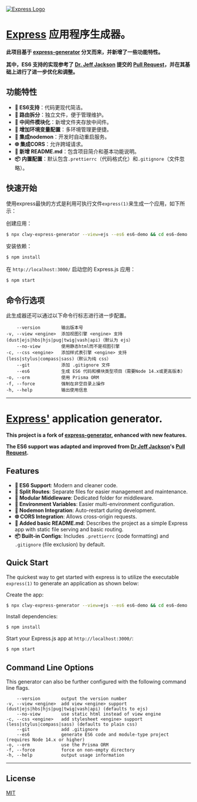 [![Express Logo](https://i.cloudup.com/zfY6lL7eFa-3000x3000.png)](http://expressjs.com/)

# [Express](https://www.npmjs.com/package/express) 应用程序生成器。

**此项目基于 [express-generator](https://github.com/expressjs/generator) 分叉而来，并新增了一些功能特性。**

**其中，ES6 支持的实现参考了 [Dr. Jeff Jackson](https://github.com/drjeffjackson) 提交的 [Pull Request](https://github.com/expressjs/generator/pull/316)，并在其基础上进行了进一步优化和调整。**

## 功能特性

- **🚀 ES6支持**：代码更现代简洁。
- **🔀 路由拆分**：独立文件，便于管理维护。
- **📁 中间件模块化**：新增文件夹存放中间件。
- **🔧 增加环境变量配置**：多环境管理更便捷。
- **🔄 集成nodemon**：开发时自动重启服务。
- **🌐 集成CORS**：允许跨域请求。
- **📄 新增 README.md**：包含项目简介和基本功能说明。
- **📦 内置配置**：默认包含`.prettierrc`（代码格式化）和`.gitignore`（文件忽略）。

## 快速开始

使用express最快的方式是利用可执行文件`express(1)`来生成一个应用，如下所示：

创建应用：

```bash
$ npx clwy-express-generator --view=ejs --es6 es6-demo && cd es6-demo
```

安装依赖：

```bash
$ npm install
```

在 `http://localhost:3000/` 启动您的 Express.js 应用：

```bash
$ npm start
```

## 命令行选项

此生成器还可以通过以下命令行标志进行进一步配置。

        --version        输出版本号
    -v, --view <engine>  添加视图引擎 <engine> 支持 (dust|ejs|hbs|hjs|pug|twig|vash|api)（默认为 ejs）
        --no-view        使用静态html而不是视图引擎
    -c, --css <engine>   添加样式表引擎 <engine> 支持 (less|stylus|compass|sass)（默认为纯 css）
        --git            添加 .gitignore 文件
        --es6            生成 ES6 代码和模块类型项目（需要Node 14.x或更高版本）
    -o, --orm            使用 Prisma ORM
    -f, --force          强制在非空目录上操作
    -h, --help           输出使用信息

------------

# [Express'](https://www.npmjs.com/package/express) application generator.

**This project is a fork of [express-generator](https://github.com/expressjs/generator), enhanced with new features.**

**The ES6 support was adapted and improved from [Dr Jeff Jackson](https://github.com/drjeffjackson)'s [Pull Request](https://github.com/expressjs/generator/pull/316).**

## Features

- **🚀 ES6 Support**: Modern and cleaner code.
- **🔀 Split Routes**: Separate files for easier management and maintenance.
- **📁 Modular Middleware**: Dedicated folder for middleware.
- **🔧 Environment Variables**: Easier multi-environment configuration.
- **🔄 Nodemon Integration**: Auto-restart during development.
- **🌐 CORS Integration**: Allows cross-origin requests.
- **📄 Added basic README.md**: Describes the project as a simple Express app with static file serving and basic routing.
- **📦 Built-in Configs**: Includes `.prettierrc` (code formatting) and `.gitignore` (file exclusion) by default.

## Quick Start

The quickest way to get started with express is to utilize the executable `express(1)` to generate an application as shown below:

Create the app:

```bash
$ npx clwy-express-generator --view=ejs --es6 es6-demo && cd es6-demo
```

Install dependencies:

```bash
$ npm install
```

Start your Express.js app at `http://localhost:3000/`:

```bash
$ npm start
```

## Command Line Options

This generator can also be further configured with the following command line flags.

        --version        output the version number
    -v, --view <engine>  add view <engine> support (dust|ejs|hbs|hjs|pug|twig|vash|api) (defaults to ejs)
        --no-view        use static html instead of view engine
    -c, --css <engine>   add stylesheet <engine> support (less|stylus|compass|sass) (defaults to plain css)
        --git            add .gitignore
        --es6            generate ES6 code and module-type project (requires Node 14.x or higher)
    -o, --orm            use the Prisma ORM
    -f, --force          force on non-empty directory
    -h, --help           output usage information

------------

## License

[MIT](LICENSE)
